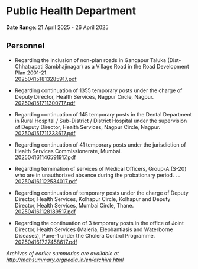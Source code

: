 # Public Health Department

**Date Range**: 21 April 2025 - 26 April 2025


## Personnel
- Regarding the inclusion of non-plan roads in Gangapur Taluka (Dist-Chhatrapati Sambhajinagar)  as a Village Road in the Road Development Plan 2001-21.\
  [202504151813285917.pdf](https://gr.maharashtra.gov.in/Site/Upload/Government%20Resolutions/English/202504151813285917.pdf)

- Regarding continuation of 1355 temporary posts under the charge of Deputy Director, Health Services, Nagpur Circle, Nagpur.\
  [202504151711300717.pdf](https://gr.maharashtra.gov.in/Site/Upload/Government%20Resolutions/English/202504151711300717.pdf)

- Regarding continuation of 145 temporary posts in the Dental Department in Rural Hospital / Sub-District / District Hospital under the supervision of Deputy Director, Health Services, Nagpur Circle, Nagpur.\
  [202504151711233617.pdf](https://gr.maharashtra.gov.in/Site/Upload/Government%20Resolutions/English/202504151711233617.pdf)

- Regarding continuation of 41 temporary posts under the jurisdiction of Health Services Commissionerate, Mumbai.\
  [202504161146591917.pdf](https://gr.maharashtra.gov.in/Site/Upload/Government%20Resolutions/English/202504161146591917.pdf.pdf)

- Regarding termination of services of Medical Officers, Group-A (S-20) who are in unauthorized absence during the probationary period. . .\
  [202504161122534017.pdf](https://gr.maharashtra.gov.in/Site/Upload/Government%20Resolutions/English/202504161122534017.pdf)

- Regarding continuation of temporary posts under the charge of Deputy Director, Health Services, Kolhapur Circle, Kolhapur and Deputy Director, Health Services, Mumbai Circle, Thane.\
  [202504161128189517.pdf](https://gr.maharashtra.gov.in/Site/Upload/Government%20Resolutions/English/202504161128189517.pdf)

- Regarding the continuation of 3 temporary posts in the office of Joint Director, Health Services (Maleria, Elephantiasis and Waterborne Diseases), Pune-1 under the Cholera Control Programme.\
  [202504161727458617.pdf](https://gr.maharashtra.gov.in/Site/Upload/Government%20Resolutions/English/202504161727458617.pdf)


*Archives of earlier summaries are available at http://mahsummary.orgpedia.in/en/archive.html*